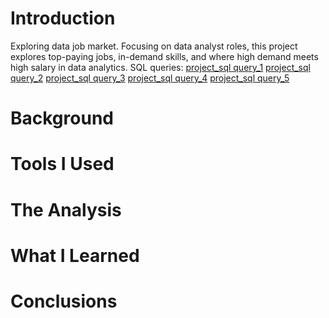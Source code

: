 # Introduction
Exploring data job market. Focusing on data analyst roles, this project explores top-paying jobs, in-demand skills, and where high demand meets high salary in data analytics.
SQL queries: 
[project_sql query_1](1_top_paying_jobs.sql)
[project_sql query_2](2_top_paying_jobs_skills.sql)
[project_sql query_3](3_top_demanded_skills.sql)
[project_sql query_4](4_top_paying_skills.sql)
[project_sql query_5](5_optimal_skills.sql)
# Background
# Tools I Used
# The Analysis
# What I Learned
# Conclusions
